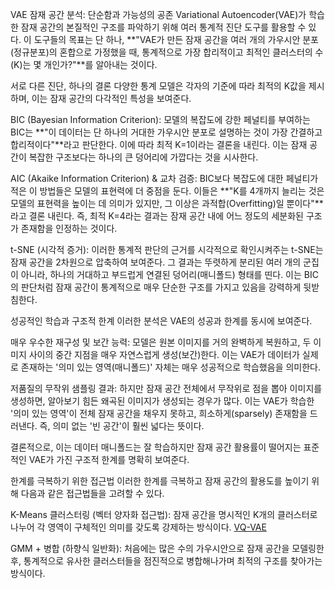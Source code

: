 VAE 잠재 공간 분석: 단순함과 가능성의 공존
Variational Autoencoder(VAE)가 학습한 잠재 공간의 본질적인 구조를 파악하기 위해 여러 통계적 진단 도구를 활용할 수 있다. 이 도구들의 목표는 단 하나, **"VAE가 만든 잠재 공간을 여러 개의 가우시안 분포(정규분포)의 혼합으로 가정했을 때, 통계적으로 가장 합리적이고 최적인 클러스터의 수(K)는 몇 개인가?"**를 알아내는 것이다.

서로 다른 진단, 하나의 결론
다양한 통계 모델은 각자의 기준에 따라 최적의 K값을 제시하며, 이는 잠재 공간의 다각적인 특성을 보여준다.

BIC (Bayesian Information Criterion): 모델의 복잡도에 강한 페널티를 부여하는 BIC는 **"이 데이터는 단 하나의 거대한 가우시안 분포로 설명하는 것이 가장 간결하고 합리적이다"**라고 판단한다. 이에 따라 최적 K=1이라는 결론을 내린다. 이는 잠재 공간이 복잡한 구조보다는 하나의 큰 덩어리에 가깝다는 것을 시사한다.

AIC (Akaike Information Criterion) & 교차 검증: BIC보다 복잡도에 대한 페널티가 적은 이 방법들은 모델의 표현력에 더 중점을 둔다. 이들은 **"K를 4개까지 늘리는 것은 모델의 표현력을 높이는 데 의미가 있지만, 그 이상은 과적합(Overfitting)일 뿐이다"**라고 결론 내린다. 즉, 최적 K=4라는 결과는 잠재 공간 내에 어느 정도의 세분화된 구조가 존재함을 인정하는 것이다.

t-SNE (시각적 증거): 이러한 통계적 판단의 근거를 시각적으로 확인시켜주는 t-SNE는 잠재 공간을 2차원으로 압축하여 보여준다. 그 결과는 뚜렷하게 분리된 여러 개의 군집이 아니라, 하나의 거대하고 부드럽게 연결된 덩어리(매니폴드) 형태를 띤다. 이는 BIC의 판단처럼 잠재 공간이 통계적으로 매우 단순한 구조를 가지고 있음을 강력하게 뒷받침한다.

성공적인 학습과 구조적 한계
이러한 분석은 VAE의 성공과 한계를 동시에 보여준다.

매우 우수한 재구성 및 보간 능력: 모델은 원본 이미지를 거의 완벽하게 복원하고, 두 이미지 사이의 중간 지점을 매우 자연스럽게 생성(보간)한다. 이는 VAE가 데이터가 실제로 존재하는 '의미 있는 영역(매니폴드)' 자체는 매우 성공적으로 학습했음을 의미한다.

저품질의 무작위 샘플링 결과: 하지만 잠재 공간 전체에서 무작위로 점을 뽑아 이미지를 생성하면, 알아보기 힘든 왜곡된 이미지가 생성되는 경우가 많다. 이는 VAE가 학습한 '의미 있는 영역'이 전체 잠재 공간을 채우지 못하고, 희소하게(sparsely) 존재함을 드러낸다. 즉, 의미 없는 '빈 공간'이 훨씬 넓다는 뜻이다.

결론적으로, 이는 데이터 매니폴드는 잘 학습하지만 잠재 공간 활용률이 떨어지는 표준적인 VAE가 가진 구조적 한계를 명확히 보여준다.

한계를 극복하기 위한 접근법
이러한 한계를 극복하고 잠재 공간의 활용도를 높이기 위해 다음과 같은 접근법들을 고려할 수 있다.

K-Means 클러스터링 (벡터 양자화 접근법): 잠재 공간을 명시적인 K개의 클러스터로 나누어 각 영역이 구체적인 의미를 갖도록 강제하는 방식이다.
[VQ-VAE](../VQ-VAE.pdf)

GMM + 병합 (하향식 일반화): 처음에는 많은 수의 가우시안으로 잠재 공간을 모델링한 후, 통계적으로 유사한 클러스터들을 점진적으로 병합해나가며 최적의 구조를 찾아가는 방식이다.
